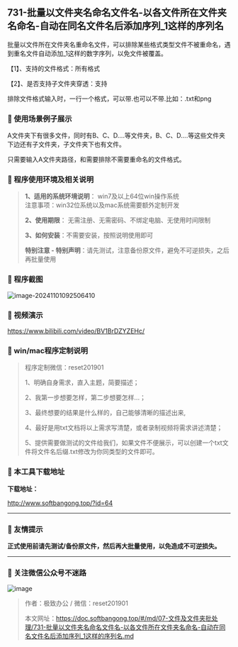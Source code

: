 ## 731-批量以文件夹名命名文件名-以各文件所在文件夹名命名-自动在同名文件名后添加序列_1这样的序列名

批量以文件所在文件夹名重命名文件，可以排除某些格式类型文件不被重命名，遇到重名文件自动添加_1这样的数字序列，以免文件被覆盖。

【1】、支持的文件格式：所有格式

【2】、是否支持子文件夹穿透：支持  

排除文件格式输入时，一行一个格式，可以带.也可以不带.比如：.txt和png

### 📑 使用场景例子展示
A文件夹下有很多文件，同时有B、C、D....等文件夹，B、C、D....等这些文件夹下边还有子文件夹，子文件夹下也有文件。

只需要输入A文件夹路径，和需要排除不需要重命名的文件格式。

### 📑 程序使用环境及相关说明

> **1、适用的系统环境说明**： win7及以上64位win操作系统  
> 注意事项：win32位系统以及mac系统需要额外定制开发  
>
> **2、使用期限**： 无需注册、无需密码、不绑定电脑、无使用时间限制  
>
> **3、如何安装**：不需要安装，按照说明使用即可  
>
> **特别注意 - 特别声明**：请先测试，注意备份原文件，避免不可逆损失，之后再批量使用

### 📑 程序截图
![image-20241101092506410](https://s2.loli.net/2024/11/01/Xd3fi7tWAOparxK.png) 

### 📑 视频演示

https://www.bilibili.com/video/BV1BrDZYZEHc/

### 📑 win/mac程序定制说明

> 程序定制微信：reset201901  
>
> 1、明确自身需求，直入主题，简要描述；
>
> 2、我第一步想要怎样，第二步想要怎样...； 
>
> 3、最终想要的结果是什么样的，自己能够清晰的描述出来,  
>
> 4、最好是用txt文档将以上需求写清楚，或者录制视频将需求讲述清楚；  
>
> 5、提供需要做测试的文件给我们，如果文件不便展示，可以创建一个txt文件将文件名后缀.txt修改为你同类型的文件即可。  

### 📑 本工具下载地址

**下载地址：**

http://www.softbangong.top/?id=64

------

### 📑 友情提示

**正式使用前请先测试/备份原文件，然后再大批量使用，以免造成不可逆损失。**

------

### 📑 关注微信公众号不迷路

![image](https://s2.loli.net/2024/11/02/tK9T7jxLcuv5rUk.png)

> 作者：极致办公  /  微信：reset201901
>
> 本文网址：https://doc.softbangong.top/#/md/07-文件及文件夹批处理/731-批量以文件夹名命名文件名-以各文件所在文件夹名命名-自动在同名文件名后添加序列_1这样的序列名.md